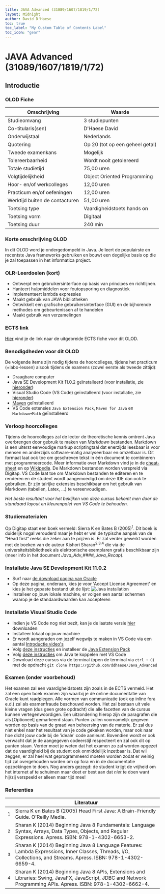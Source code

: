 ```yaml
---
title: JAVA Advanced (31089/1607/1819/1/72)
layout: Midnight
author: David D'Haese
toc: true
toc_label: "My Custom Table of Contents Label"
toc_icon: "gear"
---
```


# JAVA Advanced (31089/1607/1819/1/72)
## Introductie
### OLOD Fiche

| Omschrijving                   | Waarde                          |
|--------------------------------|---------------------------------|
| Studieomvang                   | 3 studiepunten                  |
| Co-titularis(sen)              | D'Haese David                   |
| Onderwijstaal                  | Nederlands                      |
| Quotering                      | Op 20 (tot op een geheel getal) |
| Tweede examenkans              | Mogelijk                        |
| Tolereerbaarheid               | Wordt nooit getolereerd         |
| Totale studietijd              | 75,00 uren                      |
| Volgtijdelijkheid              | Object Oriented Programming     |
| Hoor- en/of werkcolleges       | 12,00 uren                      |
| Practicum en/of oefeningen     | 12,00 uren                      |
| Werktijd buiten de contacturen | 51,00 uren                      |
| Toetsing type                  | Vaardigheidstoets hands on      |
| Toetsing vorm                  | Digitaal                        |
| Toetsing duur                  | 240 min                         |

### Korte omschrijving OLOD

In dit OLOD word je ondergedompeld in Java. Je leert de populairste en recentste Java frameworks gebruiken en bouwt een degelijke basis op die je zal toepassen in het informatica project.

### OLR-Leerdoelen (kort)

- Ontwerpt een gebruikersinterface op basis van principes en richtlijnen.
- Hanteert hulpmiddelen voor foutopsporing en diagnostiek
- Implementeert lambda expressies
- Maakt gebruik van JAVA bibliotheken
- Ontwikkelt een grafische gebruikersinterface (GUI) en de bijhorende methodes om gebeurtenissen af te handelen
- Maakt gebruik van verzamelingen

### ECTS link

[Hier](https://bamaflexweb.ap.be/BMFUIDetailxOLOD.aspx?a=121279&b=5&c=1) vind je de link naar de uitgebreide ECTS fiche voor dit OLOD.

### Benodigdheden voor dit OLOD

De volgende items zijn nodig tijdens de hoorcolleges, tijdens het practicum (=labo-lessen) alsook tijdens de examens (zowel eerste als tweede zittijd):

- Draagbare computer
- Java SE Development Kit 11.0.2 geïnstalleerd (voor installatie, zie [hieronder](#Java_Install))
- Visual Studio Code (VS Code) geïnstalleerd (voor installatie, zie [hieronder](#VS_Install))
- [Maven](http://maven.apache.org/) geïnstalleerd
- VS Code extensies `Java Extension Pack`, `Maven for Java` en `Markdown+Math` geïnstalleerd

### Verloop hoorcolleges

Tijdens de hoorcolleges zal de lector de theoretische kennis omtrent Java overbrengen door gebruik te maken van *Markdown* bestanden. Markdown is een uiterst eenvoudige markup scriptingtaal dat enerzijds leesbaar is voor mensen en anderzijds software-matig analyseerbaar en omzetbaar is. Dit formaat laat ook toe om geschreven tekst in één document te combineren met programmeercode. Meer informatie over Markdown vind je in de [cheat-sheet](https://github.com/adam-p/Markdown-here/wiki/Markdown-Cheatsheet) en op [Wikipedia](https://en.wikipedia.org/wiki/Markdown). De Markdown bestanden worden verspreid via Digitap. VS Code laat toe om Markdown bestanden te editeren en te renderen en de student wordt aangemoedigd om deze IDE dan ook te gebruiken. Er zijn talrijke extensies beschikbaar om het gebruik van Markdown (tabellen, Latex, &hellip;) te vereenvoudigen.

*Het beste resultaat voor het bekijken van deze cursus bekomt men door de standaard layout en kleurenpalet van VS Code te behouden.*

### Studiematerialen

Op Digitap staat een boek vermeld: Sierra K en Bates B (2005)<sup>1</sup>. Dit boek is duidelijk nogal verouderd maar je hebt er wel de typische aanpak van de "Head first" reeks die zeker aan te prijzen is. Er zal verder gewerkt worden met de boeken van de auteur Kishori Sharan<sup>2,3,4</sup> die via de universiteitsbibliotheek als elektronische exemplaren gratis beschikbaar zijn (meer info in het document *Java_Adv_####_Java_Recap*).

### <a name="Java_Install"></a>Installatie Java SE Development Kit 11.0.2

- Surf naar [de download pagina van Oracle](https://www.oracle.com/technetwork/java/javase/downloads/jdk11-downloads-5066655.html)
- Op deze pagina, onderaan, kies je voor 'Accept License Agreement' en kies je het gepaste bestand uit de lijst:
![Java installation](Media/Installation_01.jpg)
- Installeer op jouw lokale machine, er volgen een aantal schermen waarop je de standaardwaarden kan accepteren

### <a name="VS_Install"></a>Installatie Visual Studio Code

- Indien je VS Code nog niet bezit, kan je de laatste versie [hier](https://code.visualstudio.com/) downloaden
- Installeer lokaal op jouw machine
- Er wordt aangeraden om jezelf wegwijs te maken in VS Code via een aantal [Introductie video's](https://code.visualstudio.com/docs/getstarted/introvideos)
- Volg [deze instructies](https://code.visualstudio.com/docs/languages/java) en installeer de [Java Extension Pack](https://marketplace.visualstudio.com/items?itemName=vscjava.vscode-java-pack)
- Volg [deze instructies](https://code.visualstudio.com/docs/java/java-tutorial) om Java te koppelen met VS Code
- Download deze cursus via de terminal (open de terminal via `ctrl + ù`) met de opdracht `git clone https://github.com/ddhaese/Java_Advanced`

### Examen (onder voorbehoud)

Het examen zal een vaardigheidstoets zijn zoals in de ECTS vermeld. Het zal een open boek examen zijn waarbij je de online documentatie van Oracle kunt raadplegen. Alle vormen van communicatie (ook op inline fora e.d.) zal als examenfraude beschouwd worden. Het zal bestaan uit vele kleine vragen (dus geen grote opdracht) die alle facetten van de cursus kunnen vertegenwoordigen. Een uitzondering hierop zijn de paragrafen die als [Optioneel] gemarkeerd staan. Punten zullen voornamelijk gegeven worden op basis van de graad van beheersing van de materie. Er zal dus niet enkel naar het resultaat van je code gekeken worden, maar ook naar hoe dicht jouw code bij de 'ideale' code aanleunt. Bovendien wordt er ook verwacht dat je de aangegeven codeerstijl respecteert en zal ook dit op punten staan. Verder moet je weten dat het examen zo zal worden opgezet dat de vaardigheid bij de student ook onmiddellijk inzetbaar is. Dat wil zeggen, er zal heel wat geprogrammeerd moeten worden zodat er weinig tijd zal overgehouden worden om op fora en in de documentatie opzoekingen te doen. Nog anders gezegd: de student krijgt de vrijheid om het internet af te schuimen maar doet er best aan dat *niet* te doen want hij/zij verspeeld er alleen maar tijd mee!

### Referenties

|              | Literatuur                                                       |
|--------------|------------------------------------------------------------------|
| <sup>1</sup> | Sierra K en Bates B (2005) Head First Java: A Brain-Friendly Guide. O'Reilly Media.|
| <sup>2</sup> | Sharan K (2014) Beginning Java 8 Fundamentals: Language Syntax, Arrays, Data Types, Objects, and Regular Expressions. Apress. ISBN: 978-1-4302-6653-2.|
| <sup>3</sup> | Sharan K (2014) Beginning Java 8 Language Features: Lambda Expressions, Inner Classes, Threads, I/O, Collections, and Streams. Apress. ISBN: 978-1-4302-6659-4.|
| <sup>4</sup> | Sharan K (2014) Beginning Java 8 APIs, Extensions and Libraries: Swing, JavaFX, JavaScript, JDBC and Network Programming APIs. Apress. ISBN: 978-1-4302-6662-4.|
